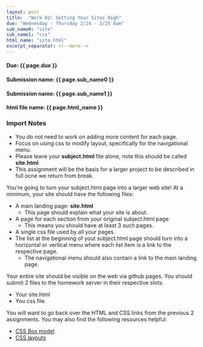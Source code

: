 ```yaml
---
layout: post
title:  "Work 02: Setting Your Sites High"
due: "Wednesday - Thursday 2/24 - 2/25 8am"
sub_name0: "site"
sub_name1: "css"
html_name: "site.html"
excerpt_separator: <!--more-->
---
```


#### Due: {{ page.due }}

#### Submission name: {{ page.sub_name0 }}
#### Submission name: {{ page.sub_name1 }}
#### html file name: {{ page.html_name }}

<!--more-->

### Import Notes
* You do not need to work on adding more content for each page.
* Focus on using css to modify layout, specifically for the navigational menu.
* Please leave your __subject.html__ file alone, note this should be called __site.html__
* This assignment will be the basis for a larger project to be described in full ocne we return from break.

You're going to turn your subject.html page into a larger web site! At a minimum, your site should have the following files:
  * A main landing page: __site.html__
    - This page should explain what your site is about.
  * A page for each section from your original subject.html page
    - This means you should have at least 3 such pages.
  * A single css file used by all your pages.
  * The list at the beginning of yout subject.html page should turn into a horizontal or vertical menu where each list item is a link to the respective page.
    - The navigational menu should also contain a link to the main landing page.

Your entire site should be visible on the web via github pages. You should submit 2 files to the homework server in their respective slots:
  * Your site.html
  * You css file.

You will want to go back over the HTML and CSS links from the previous 2 assignments. You may also find the following resources helpful:
  * [CSS Box model](https://developer.mozilla.org/en-US/docs/Learn/CSS/Building_blocks/The_box_model)
  * [CSS layouts](https://developer.mozilla.org/en-US/docs/Learn/CSS/CSS_layout/Introduction)
